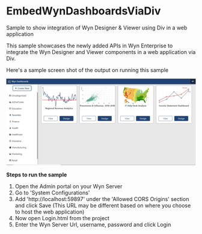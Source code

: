 # EmbedWynDashboardsViaDiv
Sample to show integration of Wyn Designer &amp; Viewer using Div in a web application

This sample showcases the newly added APIs in Wyn Enterprise to integrate the Wyn Designer and Viewer components in a web application via Div.

Here's a sample screen shot of the output on running this sample

![alt text](Screenshot.PNG)

**Steps to run the sample**
1. Open the Admin portal on your Wyn Server
2. Go to 'System Configurations'
3. Add 'http://localhost:59897' under the 'Allowed CORS Origins' section and click Save (This URL may be different based on where you choose to host the web application)
4. Now open Login.html from the project
5. Enter the Wyn Server Url, username, password and click Login
